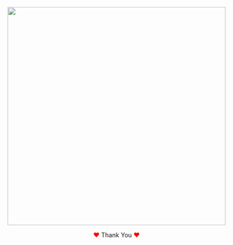 

<p align="center"><img width="500px" src="https://user-images.githubusercontent.com/80118217/232113286-7a1a3c87-86a4-40ba-b880-7182764dfd23.JPG"></p>
<p align="center"><span style="color: red;">&hearts;</span> Thank You <span style="color: red;">&hearts;</span></p>
